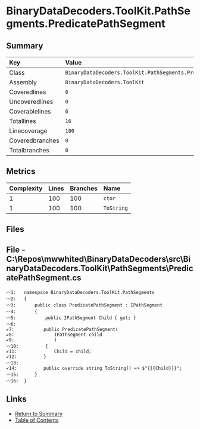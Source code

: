 ﻿# BinaryDataDecoders.ToolKit.PathSegments.PredicatePathSegment

## Summary

| Key             | Value                                                          |
| :-------------- | :------------------------------------------------------------- |
| Class           | `BinaryDataDecoders.ToolKit.PathSegments.PredicatePathSegment` |
| Assembly        | `BinaryDataDecoders.ToolKit`                                   |
| Coveredlines    | `6`                                                            |
| Uncoveredlines  | `0`                                                            |
| Coverablelines  | `6`                                                            |
| Totallines      | `16`                                                           |
| Linecoverage    | `100`                                                          |
| Coveredbranches | `0`                                                            |
| Totalbranches   | `0`                                                            |

## Metrics

| Complexity | Lines | Branches | Name       |
| :--------- | :---- | :------- | :--------- |
| 1          | 100   | 100      | `ctor`     |
| 1          | 100   | 100      | `ToString` |

## Files

## File - C:\Repos\mwwhited\BinaryDataDecoders\src\BinaryDataDecoders.ToolKit\PathSegments\PredicatePathSegment.cs

```CSharp
〰1:   namespace BinaryDataDecoders.ToolKit.PathSegments
〰2:   {
〰3:       public class PredicatePathSegment : IPathSegment
〰4:       {
〰5:           public IPathSegment Child { get; }
〰6:   
✔7:           public PredicatePathSegment(
✔8:               IPathSegment child
✔9:               )
〰10:          {
✔11:              Child = child;
✔12:          }
〰13:  
✔14:          public override string ToString() => $"{{{Child}}}";
〰15:      }
〰16:  }
```

## Links

* [Return to Summary](Summary.md)
* [Table of Contents](../TOC.md)

